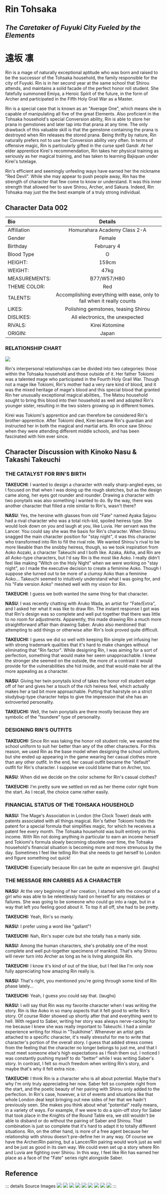 # Rin Tohsaka

*The Caretaker of Fuyuki City Fueled by the Elements*
---

# 遠坂 凛



Rin is a mage of naturally exceptional aptitude who was born and raised to be the successor of the Tohsaka household, the family responsible for the city of Fuyuki. Rin is in her second year at the same school that Shirou attends, and maintains a solid facade of the perfect honor roll student. She fatefully summoned Emiya, a Heroic Spirit of the future, in the form of Archer and participated in the Fifth Holy Grail War as a Master.


Rin is a special case that is known as an "Average One", which means she is capable of manipulating all five of the great Elements. Also proficient in the Tohsaka household's special Conversion ability, Rin is able to store her prana in gemstones and later tap into that prana at any time. The only drawback of this valuable skill is that the gemstone containing the prana is destroyed when Rin releases the stored prana. Being thrifty by nature, Rin naturally prefers not to use her Conversion ability very often. In terms of offensive magic, Rin is particularly gifted in the curse spell Gandr. At her elder apprentice Kirei's recommendation, Rin takes her physical training as seriously as her magical training, and has taken to learning Bajiquan under Kirei's tutelage.


Rin's efficient and seemingly unfeeling ways have earned her the nickname "Red Devil". 
While she may appear to push people away, Rin has the strength of character that few come to know or understand. It was this inner strength that allowed her to save Shirou, Archer, and Sakura. Indeed, Rin Tohsaka may just the the best example of a truly strong individual. 


## Character Data 002

| Bio | Details |
|:--------|:--------:|
|Affiliation|Homurahara Academy Class 2-A|
|Gender|Female|
|Birthday|February 4|
|Blood Type|O|
|HEIGHT:| 159cm|
|WEIGHT:| 47kg|
|MEASUREMENTS:| B77/W57/H80|
|THEME COLOR:| Red|
|TALENTS: |Accomplishing everything with ease, only to fail when it really counts|
|LIKES: |Polishing gemstones, teasing Shirou|
|DISLIKES:| All electronics, the unexpected|
|RIVALS: |Kirei Kotomine|
|ORIGIN: |Japan |


### RELATIONSHIP CHART

![](https://i.imgur.com/YQboZKJ.png)

Rin's interpersonal relationships can be divided into two categories: those within the Tohsaka household and those outside of it. Her father Tokiomi was a talented mage who participated in the Fourth Holy Grail War. Though not a mage like Tokiomi, Rin's mother had a very rare kind of blood, and it was the mixed heritage of mage's blood and this special blood that granted Rin her unusually exceptional magical abilities,. The Matou household sought to bring this blood into their household as well and adopted Rin's younger sister, resulting in the two sisters growing up in different homes. 

Kirei was Tokiomi's apprentice and can therefore be considered Rin's brother-apprentice. After Tokiomi died, Kirei became Rin's guardian and instructed her in both the magical and martial arts. Rin once saw Shirou when they were attending different middle schools, and has been fascinated with him ever since. 

## Character Discussion with Kinoko Nasu & Takashi Takeuchi 

### THE CATALYST FOR RIN'S BIRTH

**TAKEUCHI**: I wanted to design a character with really sharp-angled eyes, so I focused on that when I was doing up the rough sketches, but as the design came along, her eyes got rounder and rounder. Drawing a character with two ponytails was also something I wanted to do. By the way, there was another character that filled a role similar to Rin's, wasn't there?

**NASU**: Yes, the heroine with glasses from old "Fate" named Ayaka Sajyou had a rival character who was a total rich-kid, spoiled heiress type. She would look down on you and laugh at you, like Luvia. Her servant was the Lancer. You could say she was the basis for Rin's character. When Shirou snagged the main character position for "stay night", it was this character who transformed into Rin to fill the rival role. We wanted Shirou's rival to be more likeable than the snobby heiress, though, so we took inspiration from Aoko Aozaki, a character Takeuchi and I both like. Azaka, Akiha, and Rin are all Aoko-type characters, but I'd say Rin is the most like Aoko. I really didn't feel like making "Witch on the Holy Night" when we were working on "stay night", so I made the executive decision to create a feminine Aoko. Though I suppose she turned out to be more of a clumsy Aoko than a feminine Aoko... Takeuchi seemed to intuitively understand what I was going for, and his "Fate version Aoko" meshed well with my vision for Rin.

**TAKEUCHI**: I guess we both wanted the same thing for that character.

**NASU**: I was recently chatting with Aruko Wada, an artist for "Fate/Extra", and I asked her what it was like to draw Rin. The instant response I got was that Rin's design was so complete and well put together that there was little to no room for adjustments. Apparently, this made drawing Rin a much more straightforward affair than drawing Saber. Aruko also mentioned that attempting to add things or otherwise alter Rin's look proved quite difficult. 

**TAKEUCHI:** I guess we did so well with keeping Rin simple yet infusing her with strong trademark qualities that it's hard to make changes without eliminating that "Rin factor". While designing Rin, I was aiming for a sort of perfection, something that would make her seem unapproachable. I knew the stronger she seemed on the outside, the more of a contrast it would provide for the vulnerabilities she hid inside, and that would make her all the more appealing as a character. 

**NASU:** Giving her twin ponytails kind of takes the honor roll student edge off of her and gives her a touch of the rich heiress feel, which actually makes her a tad bit more approachable. Putting that hairstyle on a strict studybug-type character helps to give the impression that she has an extroverted personality.

**TAKEUCHI:** Well, the twin ponytails are there mostly because they are symbolic of the "tsundere" type of personality.


### DESIGNING RIN'S OUTFITS

**TAKEUCHI:** Since Rin was taking the honor roll student role, we wanted the school uniform to suit her better than any of the other characters. For this reason, we used Rin as the base model when designing the school uniform, but she ended up appearing in the game wearing her casual clothes more than any other outfit. In the end, her casual outfit became the "default" outfit for Rin's character. I suppose we could blame that on Archer, too.

**NASU**: When did we decide on the color scheme for Rin's casual clothes?

**TAKEUCHI:** I'm pretty sure we settled on red as her theme color right from the start. As I recall, the choice came rather easily.


### FINANCIAL STATUS OF THE TOHSAKA HOUSEHOLD

**NASU:** The Mage's Association in London (the Clock Tower) deals with patents associated with all things magical. Rin's father Tokiomi holds the patent for a special formula that simplifies magic, for which he receives a patent fee every month. The Tohsaka household was built entirely on this income. With Rin not doing anything in particular to earn an income herself and Tokiomi's formula slowly becoming obsolete over time, the Tohsaka household's financial situation is becoming more and more strenuous by the day. Sometimes I feel like telling Rin that she needs to get herself to London and figure something out quick!

**TAKEUCHI:** Especially because Rin can be quite an expensive girl. (laughs)

### THE MESSAGE RIN CARRIES AS A CHARACTER 

**NASU:** At the very beginning of her creation, I started with the concept of a girl who was able to be relentlessly hard on herself for any mistakes or failures. She was going to be someone who could go into a rage, but in a way that left you feeling good about it. To top it all off, she had to be pretty.

**TAKEUCHI:** Yeah, Rin's so manly.

**NASU:** I prefer using a word like "gallant"!

**TAKEUCHI:** Nah, Rin's super cute but she totally has a manly side.

**NASU:** Among the human characters, she's probably one of the most complete and well put-together specimens of mankind. That's why Shirou will never turn into Archer as long as he is living alongside Rin.

**TAKEUCHI:** I know it's kind of out of the blue, but I feel like I'm only now fully appreciating how amazing Rin really is.

**NASU:** That's right, you mentioned you're going through some kind of Rin phase lately...

**TAKEUCHI:** Yeah, I guess you could say that. (laughs)

**NASU:** I will say that Rin was my favorite character when I was writing the story. Rin is like Aoko in so many aspects that it felt good to write Rin's story. Of course Rider showed up shortly after that and everything went to hell. With regard to Saber, writing her story was always nerve-racking for me because I knew she was really important to Takeuchi. I had a similar experience writing for Hisui in "Tsukihime". Whenever an artist gets attached to a specific character, it's really stressful for me to write that character's portion of the overall story. I guess that added stress comes from the feeling that the character no longer belongs to just me, and that I must meet someone else's high expectations as I flesh them out. I noticed I was constantly pushing myself to do "better" while I was writing Saber's story. In contrast, I felt so much freedom when writing Rin's story, and maybe that's why it felt extra nice.

**TAKEUCHI:** I think Rin is a character who is all about potential. Maybe that's why I'm only truly appreciating her now. Saber felt so complete right from the start, and the poetic beauty of her pairing with Shirou only added to the perfection. In Rin's case, however, a lot of events and situations like that whole London deal kept bringing out new sides of her that we hadn't previously seen. She makes you think about what "potential" really means, in a variety of ways. For example, if we were to do a spin-off story for Saber that took place in the Knights of the Round Table era, we still wouldn't be able to disband or do without the pairing of Saber and Shirou. That combination is just so complete that it's hard to adapt it to totally different situations. Rin, on the other hand, is more of a free agent because her relationship with shirou doesn't pre-define her in any way. Of course we have the Archer/Rin pairing, but a Lancer/Rin pairing would work just as well and be just as good in its own way. We could even set up a story where  Rin and Luvia are fighting over Shirou. In this way, I feel like Rin has earned her place as a face of the "Fate" series right alongside Saber.


## Reference

::: details Source Images
![](https://i.imgur.com/SZbX3EE.jpg)
![](https://i.imgur.com/y6y8seG.jpg)
![](https://i.imgur.com/krPbQAf.jpg)
![](https://i.imgur.com/uESHYkx.jpeg)
![](https://i.imgur.com/8lh4n0d.jpeg)
![](https://i.imgur.com/bQ0OrvT.jpeg)
![](https://i.imgur.com/fNpqLBb.jpeg)
![](https://i.imgur.com/0bJOUy4.jpeg)
![](https://i.imgur.com/s2Sv2k2.jpeg)
:::